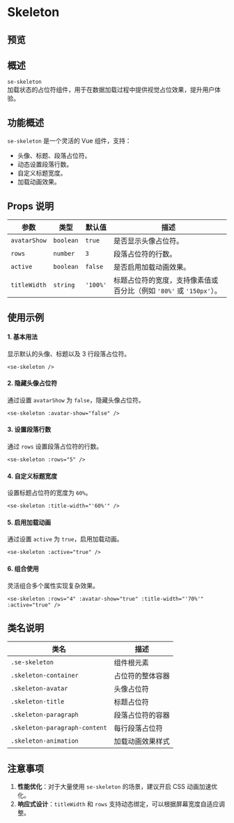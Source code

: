 # Skeleton

## 预览
<preview path="../../demos/skeleton/skeleton.vue" title="基本使用" description=" "></preview>

## **概述**
`se-skeleton`  
加载状态的占位符组件，用于在数据加载过程中提供视觉占位效果，提升用户体验。

## **功能概述**

`se-skeleton` 是一个灵活的 Vue 组件，支持：
- 头像、标题、段落占位符。
- 动态设置段落行数。
- 自定义标题宽度。
- 加载动画效果。
    
## **Props 说明**

| **参数**       | **类型**     | **默认值**  | **描述**                                                                 |
|----------------|--------------|-------------|--------------------------------------------------------------------------|
| `avatarShow`   | `boolean`    | `true`      | 是否显示头像占位符。                                                     |
| `rows`         | `number`     | `3`         | 段落占位符的行数。                                                       |
| `active`       | `boolean`    | `false`     | 是否启用加载动画效果。                                                   |
| `titleWidth`   | `string`     | `'100%'`    | 标题占位符的宽度，支持像素值或百分比（例如 `'80%'` 或 `'150px'`）。      |


## **使用示例**

#### **1. 基本用法**
显示默认的头像、标题以及 3 行段落占位符。
```vue
<se-skeleton />
```

#### **2. 隐藏头像占位符**
通过设置 `avatarShow` 为 `false`，隐藏头像占位符。
```vue
<se-skeleton :avatar-show="false" />
```

#### **3. 设置段落行数**
通过 `rows` 设置段落占位符的行数。
```vue
<se-skeleton :rows="5" />
```

#### **4. 自定义标题宽度**
设置标题占位符的宽度为 `60%`。
```vue
<se-skeleton :title-width="'60%'" />
```

#### **5. 启用加载动画**
通过设置 `active` 为 `true`，启用加载动画。
```vue
<se-skeleton :active="true" />
```

#### **6. 组合使用**
灵活组合多个属性实现复杂效果。
```vue
<se-skeleton :rows="4" :avatar-show="true" :title-width="'70%'" :active="true" />
```


## **类名说明**

| **类名**                     | **描述**                     |
|-----------------------------|----------------------------|
| `.se-skeleton`              | 组件根元素                |
| `.skeleton-container`       | 占位符的整体容器          |
| `.skeleton-avatar`          | 头像占位符                |
| `.skeleton-title`           | 标题占位符                |
| `.skeleton-paragraph`       | 段落占位符的容器          |
| `.skeleton-paragraph-content` | 每行段落占位符            |
| `.skeleton-animation`       | 加载动画效果样式          |




## **注意事项**
1. **性能优化**：对于大量使用 `se-skeleton` 的场景，建议开启 CSS 动画加速优化。
2. **响应式设计**：`titleWidth` 和 `rows` 支持动态绑定，可以根据屏幕宽度自适应调整。



